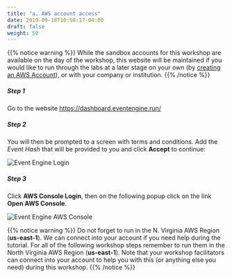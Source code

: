 ```yaml
---
title: "a. AWS account access"
date: 2019-09-18T10:50:17-04:00
draft: false
weight: 50
---
```


{{% notice warning %}}
While the sandbox accounts for this workshop are available on the day of the workshop, this website will be maintained if you would like to run through the labs at a later stage on your own (by [creating an AWS Account](<https://aws.amazon.com/premiumsupport/knowledge-center/create-and-activate-aws-account/>)), or with your company or institution.
{{% /notice %}}

##### Step 1

Go to the website https://dashboard.eventengine.run/

##### Step 2

You will then be prompted to a screen with terms and conditions. Add the *Event Hash* that will be provided to you and click **Accept** to continue:

![Event Engine Login](</images/sc21/event-engine-login.png>)

##### Step 3

Click **AWS Console Login**, then on the following popup click on the link **Open AWS Console**.

![Event Engine AWS Console](</images/sc21/event-engine-aws-console.png>)

{{% notice warning %}}
Do not forget to run in the N. Virginia AWS Region (**us-east-1**). We can connect into your account if you need help during the tutorial.
For all of the following workshop steps remember to run them in the North Virginia AWS Region (**us-east-1**). Note that your workshop facilitators can connect into your account to help you with this (or anything else you need) during this workshop.
{{% /notice %}}
